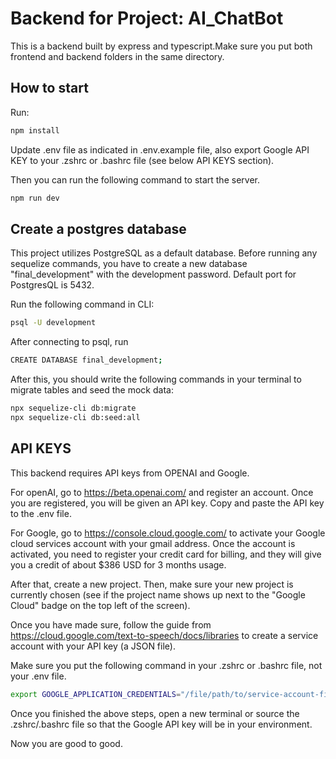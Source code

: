 # Backend for Project: AI_ChatBot

This is a backend built by express and typescript.Make sure you put both frontend and backend folders in the same directory.

## How to start

Run:

```sh
npm install
```

Update .env file as indicated in .env.example file, also export Google API KEY to your .zshrc or .bashrc file (see below API KEYS section).

Then you can run the following command to start the server.

```sh
npm run dev
```

## Create a postgres database

This project utilizes PostgreSQL as a default database. Before running any sequelize commands, you have to create a new database "final_development" with the development password. Default port for PostgresQL is 5432.

Run the following command in CLI:

```sh
psql -U development
```

After connecting to psql, run

```sh
CREATE DATABASE final_development;
```

After this, you should write the following commands in your terminal to migrate tables and seed the mock data:

```sh
npx sequelize-cli db:migrate
npx sequelize-cli db:seed:all
```

## API KEYS

This backend requires API keys from OPENAI and Google.

For openAI, go to https://beta.openai.com/ and register an account. Once you are registered, you will be given an API key. Copy and paste the API key to the .env file.

For Google, go to https://console.cloud.google.com/ to activate your Google cloud services account with your gmail address. Once the account is activated, you need to register your credit card for billing, and they will give you a credit of about $386 USD for 3 months usage.

After that, create a new project. Then, make sure your new project is currently chosen (see if the project name shows up next to the "Google Cloud" badge on the top left of the screen).

Once you have made sure, follow the guide from https://cloud.google.com/text-to-speech/docs/libraries to create a service account with your API key (a JSON file).

Make sure you put the following command in your .zshrc or .bashrc file, not your .env file.

```sh
export GOOGLE_APPLICATION_CREDENTIALS="/file/path/to/service-account-file.json"
```

Once you finished the above steps, open a new terminal or source the .zshrc/.bashrc file so that the Google API key will be in your environment.

Now you are good to good.
